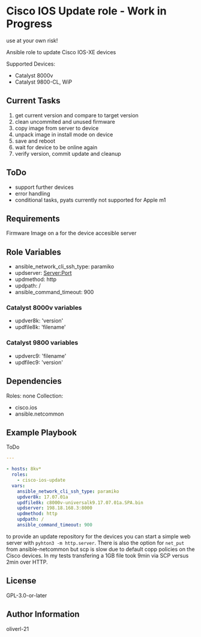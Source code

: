 # Cisco IOS Update role - Work in Progress

use at your own risk!

Ansible role to update Cisco IOS-XE devices

Supported Devices:

- Catalyst 8000v
- Catalyst 9800-CL, WiP

## Current Tasks

1. get current version and compare to target version
2. clean uncommited and unused firmware
3. copy image from server to device
4. unpack image in install mode on device
5. save and reboot
6. wait for device to be online again
7. verify version, commit update and cleanup

## ToDo

- support further devices
- error handling
- conditional tasks, pyats currently not supported for Apple m1 

## Requirements

Firmware Image on a for the device accesible server

## Role Variables

- ansible_network_cli_ssh_type: paramiko
- updserver: <Server:Port>
- updmethod: http
- updpath: /
- ansible_command_timeout: 900

### Catalyst 8000v variables

- updver8k: 'version'
- updfile8k: 'filename'

### Catalyst 9800 variables

- updverc9: 'filename'
- updfilec9: 'version'

## Dependencies

Roles: none
Collection:

- cisco.ios
- ansible.netcommon

## Example Playbook

ToDo

```yaml
---

- hosts: 8kv*
  roles:
    - cisco-ios-update
  vars:
    ansible_network_cli_ssh_type: paramiko
    updver8k: 17.07.01a
    updfile8k: c8000v-universalk9.17.07.01a.SPA.bin
    updserver: 198.18.168.3:8000
    updmethod: http
    updpath: /
    ansible_command_timeout: 900
```

to provide an update repository for the devices you can start a simple web server with ```pyhton3 -m http.server```. There is also the option for ```net_put``` from ansible-netcommon but scp is slow due to default copp policies on the Cisco devices. In my tests transfering a 1GB file took 9min via SCP versus 2min over HTTP.

## License

GPL-3.0-or-later

## Author Information

oliverl-21
